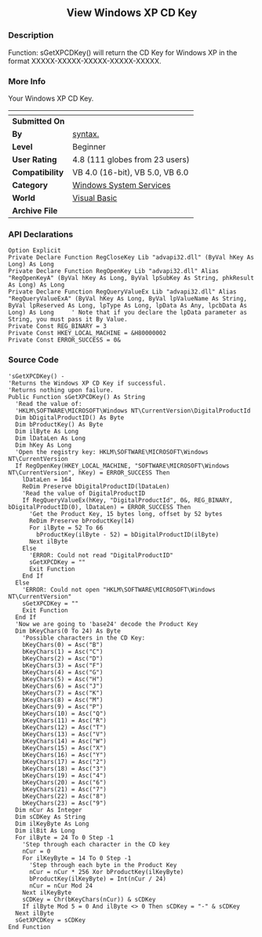 ﻿<div align="center">

## View Windows XP CD Key


</div>

### Description

Function: sGetXPCDKey() will return the CD Key for Windows XP in the format XXXXX-XXXXX-XXXXX-XXXXX-XXXXX.
 
### More Info
 
Your Windows XP CD Key.


<span>             |<span>
---                |---
**Submitted On**   |
**By**             |[syntax\.](https://github.com/Planet-Source-Code/PSCIndex/blob/master/ByAuthor/syntax.md)
**Level**          |Beginner
**User Rating**    |4.8 (111 globes from 23 users)
**Compatibility**  |VB 4\.0 \(16\-bit\), VB 5\.0, VB 6\.0
**Category**       |[Windows System Services](https://github.com/Planet-Source-Code/PSCIndex/blob/master/ByCategory/windows-system-services__1-35.md)
**World**          |[Visual Basic](https://github.com/Planet-Source-Code/PSCIndex/blob/master/ByWorld/visual-basic.md)
**Archive File**   |[](https://github.com/Planet-Source-Code/syntax-view-windows-xp-cd-key__1-57164/archive/master.zip)

### API Declarations

```
Option Explicit
Private Declare Function RegCloseKey Lib "advapi32.dll" (ByVal hKey As Long) As Long
Private Declare Function RegOpenKey Lib "advapi32.dll" Alias "RegOpenKeyA" (ByVal hKey As Long, ByVal lpSubKey As String, phkResult As Long) As Long
Private Declare Function RegQueryValueEx Lib "advapi32.dll" Alias "RegQueryValueExA" (ByVal hKey As Long, ByVal lpValueName As String, ByVal lpReserved As Long, lpType As Long, lpData As Any, lpcbData As Long) As Long     ' Note that if you declare the lpData parameter as String, you must pass it By Value.
Private Const REG_BINARY = 3
Private Const HKEY_LOCAL_MACHINE = &H80000002
Private Const ERROR_SUCCESS = 0&
```


### Source Code

```
'sGetXPCDKey() -
'Returns the Windows XP CD Key if successful.
'Returns nothing upon failure.
Public Function sGetXPCDKey() As String
  'Read the value of:
  'HKLM\SOFTWARE\MICROSOFT\Windows NT\CurrentVersion\DigitalProductId
  Dim bDigitalProductID() As Byte
  Dim bProductKey() As Byte
  Dim ilByte As Long
  Dim lDataLen As Long
  Dim hKey As Long
  'Open the registry key: HKLM\SOFTWARE\MICROSOFT\Windows NT\CurrentVersion
  If RegOpenKey(HKEY_LOCAL_MACHINE, "SOFTWARE\MICROSOFT\Windows NT\CurrentVersion", hKey) = ERROR_SUCCESS Then
    lDataLen = 164
    ReDim Preserve bDigitalProductID(lDataLen)
    'Read the value of DigitalProductID
    If RegQueryValueEx(hKey, "DigitalProductId", 0&, REG_BINARY, bDigitalProductID(0), lDataLen) = ERROR_SUCCESS Then
      'Get the Product Key, 15 bytes long, offset by 52 bytes
      ReDim Preserve bProductKey(14)
      For ilByte = 52 To 66
        bProductKey(ilByte - 52) = bDigitalProductID(ilByte)
      Next ilByte
    Else
      'ERROR: Could not read "DigitalProductID"
      sGetXPCDKey = ""
      Exit Function
    End If
  Else
    'ERROR: Could not open "HKLM\SOFTWARE\MICROSOFT\Windows NT\CurrentVersion"
    sGetXPCDKey = ""
    Exit Function
  End If
  'Now we are going to 'base24' decode the Product Key
  Dim bKeyChars(0 To 24) As Byte
    'Possible characters in the CD Key:
    bKeyChars(0) = Asc("B")
    bKeyChars(1) = Asc("C")
    bKeyChars(2) = Asc("D")
    bKeyChars(3) = Asc("F")
    bKeyChars(4) = Asc("G")
    bKeyChars(5) = Asc("H")
    bKeyChars(6) = Asc("J")
    bKeyChars(7) = Asc("K")
    bKeyChars(8) = Asc("M")
    bKeyChars(9) = Asc("P")
    bKeyChars(10) = Asc("Q")
    bKeyChars(11) = Asc("R")
    bKeyChars(12) = Asc("T")
    bKeyChars(13) = Asc("V")
    bKeyChars(14) = Asc("W")
    bKeyChars(15) = Asc("X")
    bKeyChars(16) = Asc("Y")
    bKeyChars(17) = Asc("2")
    bKeyChars(18) = Asc("3")
    bKeyChars(19) = Asc("4")
    bKeyChars(20) = Asc("6")
    bKeyChars(21) = Asc("7")
    bKeyChars(22) = Asc("8")
    bKeyChars(23) = Asc("9")
  Dim nCur As Integer
  Dim sCDKey As String
  Dim ilKeyByte As Long
  Dim ilBit As Long
  For ilByte = 24 To 0 Step -1
    'Step through each character in the CD key
    nCur = 0
    For ilKeyByte = 14 To 0 Step -1
      'Step through each byte in the Product Key
      nCur = nCur * 256 Xor bProductKey(ilKeyByte)
      bProductKey(ilKeyByte) = Int(nCur / 24)
      nCur = nCur Mod 24
    Next ilKeyByte
    sCDKey = Chr(bKeyChars(nCur)) & sCDKey
    If ilByte Mod 5 = 0 And ilByte <> 0 Then sCDKey = "-" & sCDKey
  Next ilByte
  sGetXPCDKey = sCDKey
End Function
```

